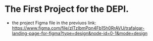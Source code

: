  # The First Project for the DEPI.
* the project Figma file in the previuos link: https://www.figma.com/file/zITzIbmPpn4Fb15h0RrAVU/trafalgar-landing-page-for-figma?type=design&node-id=0-1&mode=design
